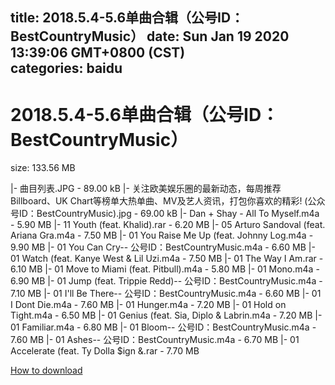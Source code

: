 
title: 2018.5.4-5.6单曲合辑（公号ID：BestCountryMusic）
date: Sun Jan 19 2020 13:39:06 GMT+0800 (CST)    
categories: baidu
---

# 2018.5.4-5.6单曲合辑（公号ID：BestCountryMusic）
size: 133.56 MB
 
 
|- 曲目列表.JPG - 89.00 kB
|- 关注欧美娱乐圈的最新动态，每周推荐Billboard、UK Chart等榜单大热单曲、MV及艺人资讯，打包你喜欢的精彩! (公众号ID：BestCountryMusic).jpg - 69.00 kB
|- Dan + Shay - All To Myself.m4a - 5.90 MB
|- 11 Youth (feat. Khalid).rar - 6.20 MB
|- 05 Arturo Sandoval (feat. Ariana Gra.m4a - 7.50 MB
|- 01 You Raise Me Up (feat. Johnny Log.m4a - 9.90 MB
|- 01 You Can Cry-- 公号ID：BestCountryMusic.m4a - 6.60 MB
|- 01 Watch (feat. Kanye West & Lil Uzi.m4a - 7.50 MB
|- 01 The Way I Am.rar - 6.10 MB
|- 01 Move to Miami (feat. Pitbull).m4a - 5.80 MB
|- 01 Mono.m4a - 6.90 MB
|- 01 Jump (feat. Trippie Redd)-- 公号ID：BestCountryMusic.m4a - 7.10 MB
|- 01 I'll Be There-- 公号ID：BestCountryMusic.m4a - 6.60 MB
|- 01 I Dont Die.m4a - 7.60 MB
|- 01 Hunger.m4a - 7.20 MB
|- 01 Hold on Tight.m4a - 6.50 MB
|- 01 Genius (feat. Sia, Diplo & Labrin.m4a - 7.20 MB
|- 01 Familiar.m4a - 6.80 MB
|- 01 Bloom-- 公号ID：BestCountryMusic.m4a - 7.60 MB
|- 01 Ashes-- 公号ID：BestCountryMusic.m4a - 6.70 MB
|- 01 Accelerate (feat. Ty Dolla $ign &.rar - 7.70 MB

[How to download](https://bpcam.bemobtrk.com/go/2ceec3aa-1ca2-46d6-b9ff-aaa5c184517c?jno=419)